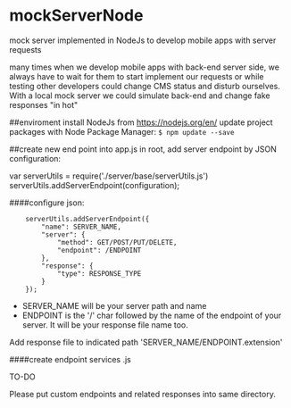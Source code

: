 # mockServerNode
mock server implemented in NodeJs to develop mobile apps with server requests

many times when we develop mobile apps with back-end server side, we always have to wait for them to start implement our requests or while testing other developers could change CMS status and disturb ourselves. With a local mock server we could simulate back-end and change fake responses "in hot"

##enviroment
install NodeJs from https://nodejs.org/en/
update project packages with Node Package Manager:
```$ npm update --save```

##create new end point
into app.js in root, add server endpoint by JSON configuration:

var serverUtils = require('./server/base/serverUtils.js')
serverUtils.addServerEndpoint(configuration);

####configure json:
```
	serverUtils.addServerEndpoint({
		"name": SERVER_NAME,
		"server": {
			"method": GET/POST/PUT/DELETE,
			"endpoint": /ENDPOINT
		},		
		"response": {
			"type": RESPONSE_TYPE
		}
	});
```

* SERVER_NAME will be your server path and name
* ENDPOINT is the '/' char followed by the name of the endpoint of your server. It will be your response file name too.

Add response file to indicated path 'SERVER_NAME/ENDPOINT.extension'

####create endpoint services .js

TO-DO


Please put custom endpoints and related responses into same directory.
